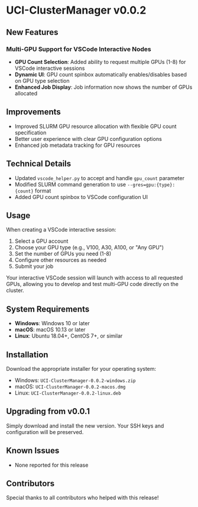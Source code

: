 # UCI-ClusterManager v0.0.2

## New Features

### Multi-GPU Support for VSCode Interactive Nodes

- **GPU Count Selection**: Added ability to request multiple GPUs (1-8) for VSCode interactive sessions
- **Dynamic UI**: GPU count spinbox automatically enables/disables based on GPU type selection
- **Enhanced Job Display**: Job information now shows the number of GPUs allocated

## Improvements

- Improved SLURM GPU resource allocation with flexible GPU count specification
- Better user experience with clear GPU configuration options
- Enhanced job metadata tracking for GPU resources

## Technical Details

- Updated `vscode_helper.py` to accept and handle `gpu_count` parameter
- Modified SLURM command generation to use `--gres=gpu:{type}:{count}` format
- Added GPU count spinbox to VSCode configuration UI

## Usage

When creating a VSCode interactive session:
1. Select a GPU account
2. Choose your GPU type (e.g., V100, A30, A100, or "Any GPU")
3. Set the number of GPUs you need (1-8)
4. Configure other resources as needed
5. Submit your job

Your interactive VSCode session will launch with access to all requested GPUs, allowing you to develop and test multi-GPU code directly on the cluster.

## System Requirements

- **Windows**: Windows 10 or later
- **macOS**: macOS 10.13 or later
- **Linux**: Ubuntu 18.04+, CentOS 7+, or similar

## Installation

Download the appropriate installer for your operating system:
- Windows: `UCI-ClusterManager-0.0.2-windows.zip`
- macOS: `UCI-ClusterManager-0.0.2-macos.dmg`
- Linux: `UCI-ClusterManager-0.0.2-linux.deb`

## Upgrading from v0.0.1

Simply download and install the new version. Your SSH keys and configuration will be preserved.

## Known Issues

- None reported for this release

## Contributors

Special thanks to all contributors who helped with this release!
